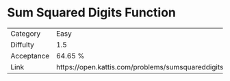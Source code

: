# Sum Squared Digits Function

<table>
    <tr>
        <td>Category</td>
        <td>Easy</td>
    </tr>
    <tr>
        <td>Diffulty</td>
        <td>1.5</td>
    </tr>
    <tr>
        <td>Acceptance</td>
        <td>64.65 %</td>
    </tr>
    <tr>
        <td>Link</td>
        <td>https://open.kattis.com/problems/sumsquareddigits</td>
    </tr>
</table>